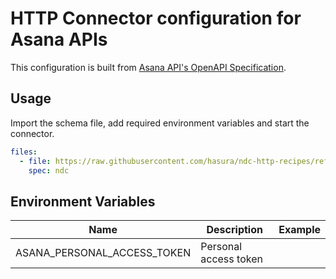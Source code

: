# HTTP Connector configuration for Asana APIs

This configuration is built from [Asana API's OpenAPI Specification](https://github.com/Asana/openapi).

## Usage

Import the schema file, add required environment variables and start the connector.

```yaml
files:
  - file: https://raw.githubusercontent.com/hasura/ndc-http-recipes/refs/heads/main/recipes/asana/schema/api.json
    spec: ndc
```

## Environment Variables

| Name                        | Description           | Example |
| --------------------------- | --------------------- | ------- |
| ASANA_PERSONAL_ACCESS_TOKEN | Personal access token |         |
